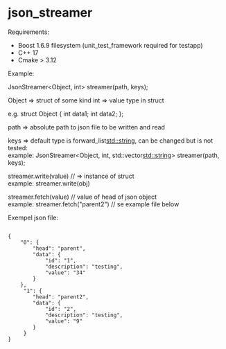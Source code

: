 # json_streamer

Requirements:

* Boost 1.6.9 filesystem (unit_test_framework required for testapp)
* C++ 17
* Cmake > 3.12


Example:


JsonStreamer<Object, int> streamer(path, keys);

Object => struct of some kind
int => value type in struct

e.g. struct Object { int data1; int data2; };


path => absolute path to json file to be written and read

keys => default type is forward_list<std::string>, 
can be changed but is not tested:<br>
    example: JsonStreamer<Object, int, std::vector<std::string>> streamer(path, keys);


streamer.write(value) //  => instance of struct<br>
    example: streamer.write(obj) 

streamer.fetch(value) // value of head of json object<br>
    example: streamer.fetch("parent2") // se example file below


Exempel json file:
<pre><code>
{
    "0": {
        "head": "parent",
        "data": {
            "id": "1",
            "description": "testing",
            "value": "34"
        }
    },
     "1": {
        "head": "parent2",
        "data": {
            "id": "2",
            "description": "testing",
            "value": "9"
        }
     }
}
</code></pre>
